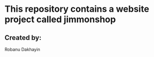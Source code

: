 <h1>This repository contains a website project called jimmonshop</h1>

<h2>Created by:</h2>
Robanu Dakhayin
